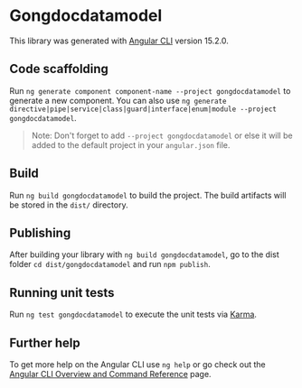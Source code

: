 # Gongdocdatamodel

This library was generated with [Angular CLI](https://github.com/angular/angular-cli) version 15.2.0.

## Code scaffolding

Run `ng generate component component-name --project gongdocdatamodel` to generate a new component. You can also use `ng generate directive|pipe|service|class|guard|interface|enum|module --project gongdocdatamodel`.
> Note: Don't forget to add `--project gongdocdatamodel` or else it will be added to the default project in your `angular.json` file. 

## Build

Run `ng build gongdocdatamodel` to build the project. The build artifacts will be stored in the `dist/` directory.

## Publishing

After building your library with `ng build gongdocdatamodel`, go to the dist folder `cd dist/gongdocdatamodel` and run `npm publish`.

## Running unit tests

Run `ng test gongdocdatamodel` to execute the unit tests via [Karma](https://karma-runner.github.io).

## Further help

To get more help on the Angular CLI use `ng help` or go check out the [Angular CLI Overview and Command Reference](https://angular.io/cli) page.

